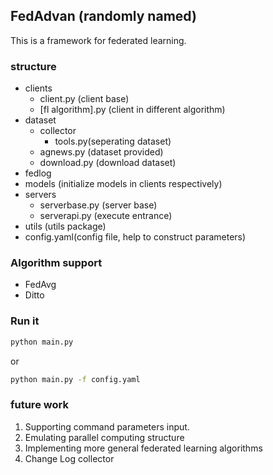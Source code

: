 ## FedAdvan (randomly named)
This is a framework for federated learning.

### structure
- clients
  - client.py (client base)
  - [fl algorithm].py (client in different algorithm)
- dataset
  - collector
    - tools.py(seperating dataset)
  - agnews.py (dataset provided)
  - download.py (download dataset)
- fedlog
- models (initialize models in clients respectively)
- servers
  - serverbase.py (server base)
  - serverapi.py (execute entrance)
- utils (utils package)
- config.yaml(config file, help to construct parameters)

### Algorithm support
- FedAvg
- Ditto

### Run it
```bash
python main.py
```
or
```bash
python main.py -f config.yaml
```

### future work
1. Supporting command parameters input.
2. Emulating parallel computing structure
3. Implementing more general federated learning algorithms
4. Change Log collector